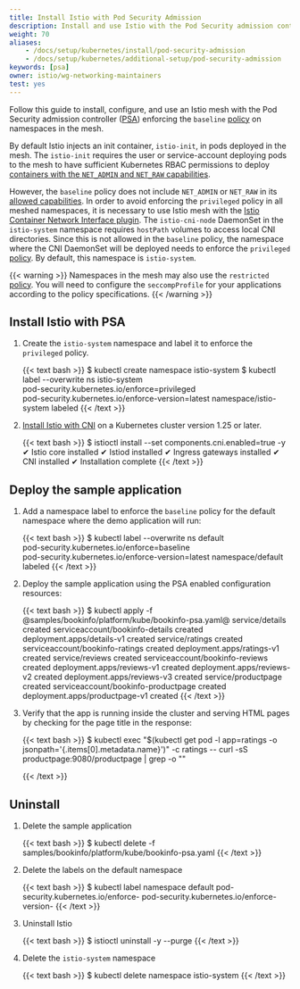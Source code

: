 ```yaml
---
title: Install Istio with Pod Security Admission
description: Install and use Istio with the Pod Security admission controller.
weight: 70
aliases:
    - /docs/setup/kubernetes/install/pod-security-admission
    - /docs/setup/kubernetes/additional-setup/pod-security-admission
keywords: [psa]
owner: istio/wg-networking-maintainers
test: yes
---
```


Follow this guide to install, configure, and use an Istio mesh with the Pod Security admission controller
([PSA](https://kubernetes.io/docs/concepts/security/pod-security-admission/)) enforcing the `baseline` [policy](https://kubernetes.io/docs/concepts/security/pod-security-standards/) on namespaces in the mesh.

By default Istio injects an init container, `istio-init`, in pods deployed in
the mesh. The `istio-init` requires the user or
service-account deploying pods to the mesh to have sufficient Kubernetes RBAC
permissions to deploy [containers with the `NET_ADMIN` and `NET_RAW` capabilities](https://kubernetes.io/docs/tasks/configure-pod-container/security-context/#set-capabilities-for-a-container).

However, the `baseline` policy does not include `NET_ADMIN` or `NET_RAW` in its [allowed capabilities](https://kubernetes.io/docs/concepts/security/pod-security-standards/#baseline). In order to avoid enforcing the `privileged` policy in all meshed namespaces, it is necessary to use Istio mesh with the [Istio Container Network Interface plugin](/pt-br/docs/setup/additional-setup/cni/). The `istio-cni-node` DaemonSet in the `istio-system` namespace requires `hostPath` volumes to access local CNI directories. Since this is not allowed in the `baseline` policy, the namespace where the CNI DaemonSet will be deployed needs to enforce the `privileged` [policy](https://kubernetes.io/docs/concepts/security/pod-security-standards/#privileged). By default, this namespace is `istio-system`.

{{< warning >}}
Namespaces in the mesh may also use the `restricted` [policy](https://kubernetes.io/docs/concepts/security/pod-security-standards/#baseline). You will need to configure the `seccompProfile` for your applications according to the policy specifications.
{{< /warning >}}

## Install Istio with PSA

1. Create the `istio-system` namespace and label it to enforce the `privileged` policy.

    {{< text bash >}}
    $ kubectl create namespace istio-system
    $ kubectl label --overwrite ns istio-system \
        pod-security.kubernetes.io/enforce=privileged \
        pod-security.kubernetes.io/enforce-version=latest
    namespace/istio-system labeled
    {{< /text >}}

1. [Install Istio with CNI](/pt-br/docs/setup/additional-setup/cni/#install-cni) on a Kubernetes cluster version 1.25 or later.

    {{< text bash >}}
    $ istioctl install --set components.cni.enabled=true -y
    ✔ Istio core installed
    ✔ Istiod installed
    ✔ Ingress gateways installed
    ✔ CNI installed
    ✔ Installation complete
    {{< /text >}}

## Deploy the sample application

1.  Add a namespace label to enforce the `baseline` policy for the default namespace where the demo application will run:

    {{< text bash >}}
    $ kubectl label --overwrite ns default \
        pod-security.kubernetes.io/enforce=baseline \
        pod-security.kubernetes.io/enforce-version=latest
    namespace/default labeled
    {{< /text >}}

1. Deploy the sample application using the PSA enabled configuration resources:

    {{< text bash >}}
    $ kubectl apply -f @samples/bookinfo/platform/kube/bookinfo-psa.yaml@
    service/details created
    serviceaccount/bookinfo-details created
    deployment.apps/details-v1 created
    service/ratings created
    serviceaccount/bookinfo-ratings created
    deployment.apps/ratings-v1 created
    service/reviews created
    serviceaccount/bookinfo-reviews created
    deployment.apps/reviews-v1 created
    deployment.apps/reviews-v2 created
    deployment.apps/reviews-v3 created
    service/productpage created
    serviceaccount/bookinfo-productpage created
    deployment.apps/productpage-v1 created
    {{< /text >}}

1. Verify that the app is running inside the cluster and serving HTML pages by
    checking for the page title in the response:

    {{< text bash >}}
    $ kubectl exec "$(kubectl get pod -l app=ratings -o jsonpath='{.items[0].metadata.name}')" -c ratings -- curl -sS productpage:9080/productpage | grep -o "<title>.*</title>"
    <title>Simple Bookstore App</title>
    {{< /text >}}

## Uninstall

1. Delete the sample application

    {{< text bash >}}
    $ kubectl delete -f samples/bookinfo/platform/kube/bookinfo-psa.yaml
    {{< /text >}}

1. Delete the labels on the default namespace

    {{< text bash >}}
    $ kubectl label namespace default pod-security.kubernetes.io/enforce- pod-security.kubernetes.io/enforce-version-
    {{< /text >}}

1. Uninstall Istio

    {{< text bash >}}
    $ istioctl uninstall -y --purge
    {{< /text >}}

1. Delete the `istio-system` namespace

    {{< text bash >}}
    $ kubectl delete namespace istio-system
    {{< /text >}}
